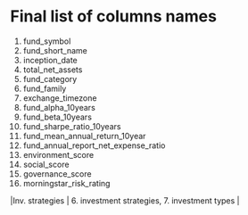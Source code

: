 # Final list of columns names 

  1. fund_symbol
  2. fund_short_name
  3. inception_date
  4. total_net_assets
  5. fund_category
  6.  fund_family
  7. exchange_timezone
  8. fund_alpha_10years
  9. fund_beta_10years
  10. fund_sharpe_ratio_10years
  11. fund_mean_annual_return_10year
  12. fund_annual_report_net_expense_ratio
  13. environment_score
  14. social_score
  15. governance_score
  16. morningstar_risk_rating

|Inv. strategies | 6. investment strategies, 7. investment types  |
